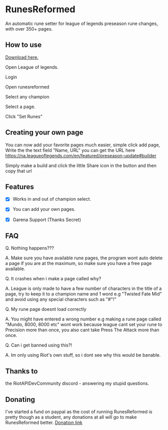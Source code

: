# RunesReformed

An automatic rune setter for league of legends preseason rune changes, with over 350+ pages.

## How to use

[Download here.](https://github.com/Fumi24/RunesReformed/releases/latest)

Open League of legends.

Login

Open runesreformed

Select any champion

Select a page.

Click "Set Runes"


## Creating your own page

You can now add your favorite pages much easier, simple click add page, Write the the text field "Name, URL" you can get the URL here https://na.leagueoflegends.com/en/featured/preseason-update#builder

Simply make a build and click the little Share icon in the button and then copy that url

## Features
- [x] Works in and out of champion select.
- [x] You can add your own pages.
- [x] Garena Support (Thanks Secret)


## FAQ

Q. Nothing happens???

A. Make sure you have available rune pages, the program wont auto delete a page if you are at the maximum, so make sure you have a free page available.

Q. It crashes when i make a page called why?

A. League is only made to have a few number of characters in the title of a page, try to keep it to a champion name and 1 word e.g "Twisted Fate Mid" and avoid using any special characters such as "#"!"

Q. My rune page doesnt load correctly

A. You might have entered a wrong number e.g making a rune page called "Mundo, 8000, 8000 etc" wont work because league cant set your rune to Precision more than once, you also cant take Press The Attack more than once.

Q. Can i get banned using this?!

A. Im only using Riot's own stuff, so i dont see why this would be banable.


## Thanks to

the RiotAPIDevCommunity discord - answering my stupid questions.


## Donating

I've started a fund on paypal as the cost of running RunesReformed is pretty though as a student, any donations at all will go to make RunesReformed better. [Donation link](https://paypal.me/pools/c/811LSy2Lae)
